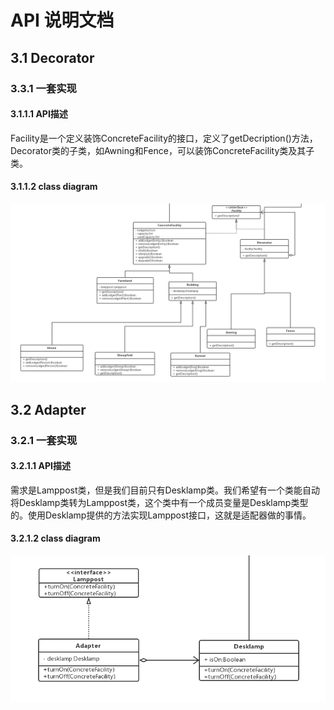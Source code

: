 # API 说明文档



## 3.1 Decorator

### 3.3.1 一套实现

#### 3.1.1.1 API描述

Facility是一个定义装饰ConcreteFacility的接口，定义了getDecription()方法，Decorator类的子类，如Awning和Fence，可以装饰ConcreteFacility类及其子类。

#### 3.1.1.2 class diagram

 ![Decorator](image/Decorator.png)









## 3.2 Adapter

### 3.2.1 一套实现

#### 3.2.1.1 API描述

 需求是Lamppost类，但是我们目前只有Desklamp类。我们希望有一个类能自动将Desklamp类转为Lamppost类，这个类中有一个成员变量是Desklamp类型的。使用Desklamp提供的方法实现Lamppost接口，这就是适配器做的事情。

#### 3.2.1.2 class diagram

![Adapter](image/Adapter.png)



